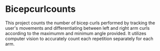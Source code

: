 # Bicepcurlcounts
This project counts the number of bicep curls performed by tracking the user's movements and differentiating between left and right arm curls according to the maximumm and minimum angle provided. It utilizes computer vision to accurately count each repetition separately for each arm.
